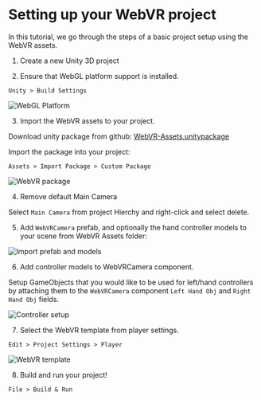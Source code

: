# Setting up your WebVR project

In this tutorial, we go through the steps of a basic project setup using the WebVR assets.

1. Create a new Unity 3D project

2. Ensure that WebGL platform support is installed.

  `Unity > Build Settings`

  ![WebGL Platform](https://raw.githubusercontent.com/caseyyee/unity-webvr-export/master/Docs/images/webgl-platform.png)

3. Import the WebVR assets to your project.

  Download unity package from github: [WebVR-Assets.unitypackage](https://github.com/caseyyee/unity-webvr-export/raw/master/WebVR-Assets.unitypackage)

  Import the package into your project:

  `Assets > Import Package > Custom Package`

  ![WebVR package](https://raw.githubusercontent.com/caseyyee/unity-webvr-export/master/Docs/images/import-package.png)

4. Remove default Main Camera

  Select `Main Camera` from project Hierchy and right-click and select delete.

5. Add `WebVRCamera` prefab, and optionally the hand controller models to your scene from WebVR Assets folder:

  ![Import prefab and models](https://raw.githubusercontent.com/caseyyee/unity-webvr-export/master/Docs/images/camera-prefab-models.gif)

6. Add controller models to WebVRCamera component.

  Setup GameObjects that you would like to be used for left/hand controllers by attaching them to the `WebVRCamera` component `Left Hand Obj` and `Right Hand Obj` fields.

  ![Controller setup](https://raw.githubusercontent.com/caseyyee/unity-webvr-export/master/Docs/images/attach-controllers.gif)

7. Select the WebVR template from player settings.

  `Edit > Project Settings > Player`

  ![WebVR template](https://raw.githubusercontent.com/caseyyee/unity-webvr-export/master/Docs/images/webgl-template.png)

8. Build and run your project!

  `File > Build & Run`

